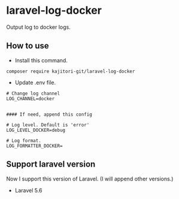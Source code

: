 # laravel-log-docker
Output log to docker logs.  

## How to use
- Install this command.

```
composer require kajitori-git/laravel-log-docker
```

- Update .env file.

```
# Change log channel
LOG_CHANNEL=docker


#### If need, append this config

# Log level. Default is 'error'
LOG_LEVEL_DOCKER=debug  

# Log format.
LOG_FORMATTER_DOCKER=  
```


## Support laravel version
Now I support this version of Laravel. (I will append other versions.)

- Laravel 5.6